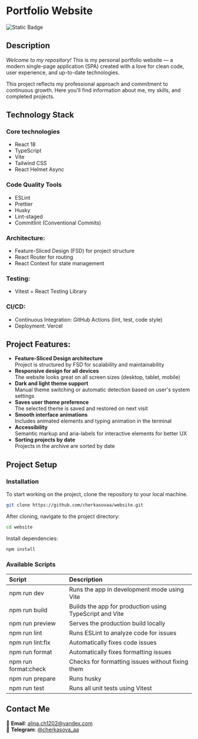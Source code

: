 # Portfolio Website
![Static Badge](https://img.shields.io/badge/status-completed-success)

## Description
_Welcome to my repository!_
This is my personal portfolio website — a modern single-page application (SPA) created with a love for clean code, user experience, and up-to-date technologies.

This project reflects my professional approach and commitment to continuous growth. Here you'll find information about me, my skills, and completed projects.

## Technology Stack
### Core technologies
- React 18
- TypeScript
- Vite
- Tailwind CSS
- React Helmet Async

### Code Quality Tools
- ESLint
- Prettier
- Husky
- Lint-staged
- Commitlint (Conventional Commits)

### Architecture:
- Feature-Sliced Design (FSD) for project structure
- React Router for routing
- React Context for state management

### Testing:
- Vitest + React Testing Library

### CI/CD:
- Continuous Integration: GitHub Actions (lint, test, code style)
- Deployment: Vercel

## Project Features:
- **Feature-Sliced Design architecture**  
  Project is structured by FSD for scalability and maintainability
- **Responsive design for all devices**  
  The website looks great on all screen sizes (desktop, tablet, mobile)
- **Dark and light theme support**  
  Manual theme switching or automatic detection based on user's system settings
- **Saves user theme preference**  
  The selected theme is saved and restored on next visit
- **Smooth interface animations**  
  Includes animated elements and typing animation in the terminal
- **Accessibility**  
  Semantic markup and aria-labels for interactive elements for better UX
- **Sorting projects by date**  
  Projects in the archive are sorted by date


## Project Setup

### Installation

To start working on the project, clone the repository to your local machine.

```bash
git clone https://github.com/cherkasovaa/website.git
```

After cloning, navigate to the project directory:

```bash
cd website
```
Install dependencies:

```bash
npm install
```

### Available Scripts

| Script               |  Description                                              |
|:---------------------|:----------------------------------------------------------|
| npm run dev          | Runs the app in development mode using Vite               |
| npm run build        | Builds the app for production using TypeScript and Vite   |
| npm run preview      | Serves the production build locally                       |
| npm run lint         | Runs ESLint to analyze code for issues                    |
| npm run lint:fix     | Automatically fixes code issues                           |
| npm run format       | Automatically fixes formatting issues                     |
| npm run format:check | Checks for formatting issues without fixing them          |
| npm run prepare      | Runs husky                                                |
| npm run test         | Runs all unit tests using Vitest                          |

## Contact Me

📧 **Email**: [alina.ch1202@yandex.com](mailto:alina.ch1202@yandex.com)  
💬 **Telegram**: [@cherkasova_aa](https://t.me/cherkasova_aa)